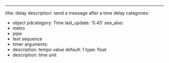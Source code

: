 ---
title: delay
description: send a message after a time delay
categories:
- object
pdcategory: Time
last_update: '0.45'
see_also:
- metro
- pipe
- text sequence
- timer
arguments:
- description: tempo value 
  default: 1  type: float
- description: time unit 